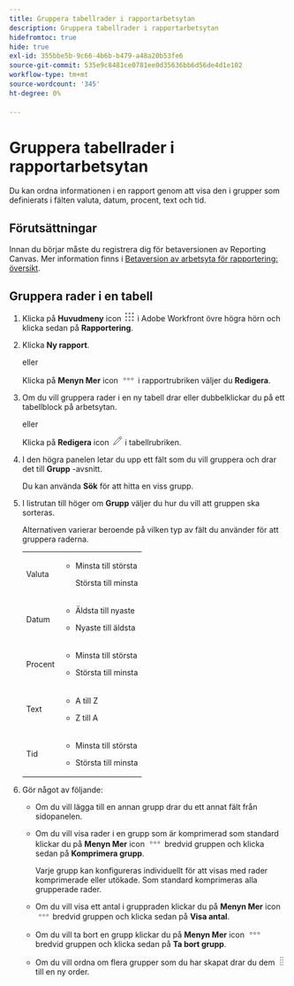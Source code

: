 ```yaml
---
title: Gruppera tabellrader i rapportarbetsytan
description: Gruppera tabellrader i rapportarbetsytan
hidefromtoc: true
hide: true
exl-id: 355bbe5b-9c66-4b6b-b479-a48a20b53fe6
source-git-commit: 535e9c8481ce0781ee0d35636bb6d56de4d1e102
workflow-type: tm+mt
source-wordcount: '345'
ht-degree: 0%

---
```


# Gruppera tabellrader i rapportarbetsytan

Du kan ordna informationen i en rapport genom att visa den i grupper som definierats i fälten valuta, datum, procent, text och tid.

## Förutsättningar

Innan du börjar måste du registrera dig för betaversionen av Reporting Canvas. Mer information finns i [Betaversion av arbetsyta för rapportering: översikt](/help/quicksilver/product-announcements/betas/canvas-dashboards-beta/reporting-canvas-beta-overview.md).

## Gruppera rader i en tabell

1. Klicka på **Huvudmeny** icon ![](assets/main-menu-icon.png) i Adobe Workfront övre högra hörn och klicka sedan på **Rapportering**.
1. Klicka **Ny rapport**.

   eller

   Klicka på **Menyn Mer** icon ![](assets/more-icon.png) i rapportrubriken väljer du **Redigera**.

1. Om du vill gruppera rader i en ny tabell drar eller dubbelklickar du på ett tabellblock på arbetsytan.

   eller

   Klicka på **Redigera** icon ![](assets/edit-icon.png) i tabellrubriken.

1. I den högra panelen letar du upp ett fält som du vill gruppera och drar det till **Grupp** -avsnitt.

   Du kan använda **Sök** för att hitta en viss grupp.

1. I listrutan till höger om **Grupp** väljer du hur du vill att gruppen ska sorteras.

   Alternativen varierar beroende på vilken typ av fält du använder för att gruppera raderna.

   <table style="table-layout:auto"> 
    <col> 
    <col> 
    <tbody> 
     <tr> 
      <td role="rowheader">Valuta</td> 
      <td> 
       <ul> 
        <li> <p>Minsta till största</p> <p>Största till minsta</p> </li> 
       </ul> </td> 
     </tr> 
     <tr> 
      <td role="rowheader">Datum</td> 
      <td> 
       <ul> 
        <li> <p>Äldsta till nyaste</p> </li> 
        <li> <p>Nyaste till äldsta</p> </li> 
       </ul> </td> 
     </tr> 
     <tr> 
      <td role="rowheader">Procent</td> 
      <td> 
       <ul> 
        <li> <p>Minsta till största</p> </li> 
        <li> <p>Största till minsta</p> </li> 
       </ul> </td> 
     </tr> 
     <tr> 
      <td role="rowheader">Text</td> 
      <td> 
       <ul> 
        <li> <p>A till Z</p> </li> 
        <li> <p>Z till A</p> </li> 
       </ul> </td> 
     </tr> 
     <tr> 
      <td role="rowheader">Tid</td> 
      <td> 
       <ul> 
        <li> <p>Minsta till största</p> </li> 
        <li> <p>Största till minsta</p> </li> 
       </ul> </td> 
     </tr> 
    </tbody> 
   </table>

1. Gör något av följande:

   * Om du vill lägga till en annan grupp drar du ett annat fält från sidopanelen.
   * Om du vill visa rader i en grupp som är komprimerad som standard klickar du på **Menyn Mer** icon ![](assets/more-icon.png) bredvid gruppen och klicka sedan på **Komprimera grupp**.

     Varje grupp kan konfigureras individuellt för att visas med rader komprimerade eller utökade. Som standard komprimeras alla grupperade rader.

   * Om du vill visa ett antal i gruppraden klickar du på **Menyn Mer** icon ![](assets/more-icon-27x15.png) bredvid gruppen och klicka sedan på **Visa antal**.
   * Om du vill ta bort en grupp klickar du på **Menyn Mer** icon ![](assets/more-icon.png) bredvid gruppen och klicka sedan på **Ta bort grupp**.
   * Om du vill ordna om flera grupper som du har skapat drar du dem ![](assets/move-icon---dots.png) till en ny order.
